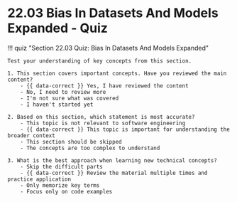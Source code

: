# 22.03 Bias In Datasets And Models Expanded - Quiz

!!! quiz "Section 22.03 Quiz: Bias In Datasets And Models Expanded"

    Test your understanding of key concepts from this section.

    1. This section covers important concepts. Have you reviewed the main content?
        - {{ data-correct }} Yes, I have reviewed the content
        - No, I need to review more
        - I'm not sure what was covered
        - I haven't started yet

    2. Based on this section, which statement is most accurate?
        - This topic is not relevant to software engineering
        - {{ data-correct }} This topic is important for understanding the broader context
        - This section should be skipped
        - The concepts are too complex to understand

    3. What is the best approach when learning new technical concepts?
        - Skip the difficult parts
        - {{ data-correct }} Review the material multiple times and practice application
        - Only memorize key terms
        - Focus only on code examples
